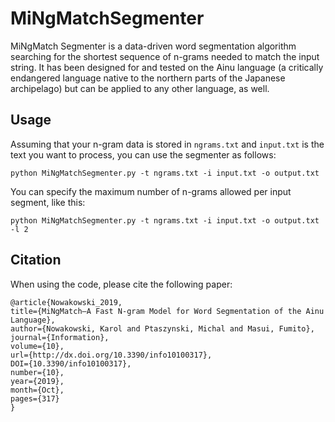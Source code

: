 # MiNgMatchSegmenter

MiNgMatch Segmenter is a data-driven word segmentation algorithm searching for the shortest sequence of n-grams needed to match the input string.
It has been designed for and tested on the Ainu language (a critically endangered language native to the northern parts of the Japanese archipelago) but can be applied to any other language, as well.

## Usage

Assuming that your n-gram data is stored in `ngrams.txt` and `input.txt` is the text you want to process, you can use the segmenter as follows:

```
python MiNgMatchSegmenter.py -t ngrams.txt -i input.txt -o output.txt
```
You can specify the maximum number of n-grams allowed per input segment, like this:
```
python MiNgMatchSegmenter.py -t ngrams.txt -i input.txt -o output.txt -l 2
```

## Citation
When using the code, please cite the following paper:

```
@article{Nowakowski_2019,
title={MiNgMatch—A Fast N-gram Model for Word Segmentation of the Ainu Language},
author={Nowakowski, Karol and Ptaszynski, Michal and Masui, Fumito},
journal={Information},
volume={10},
url={http://dx.doi.org/10.3390/info10100317},
DOI={10.3390/info10100317},
number={10},
year={2019},
month={Oct},
pages={317}
}
```
